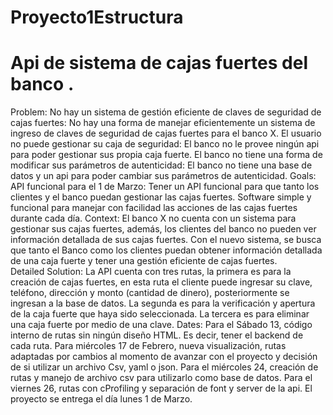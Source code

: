 # Proyecto1Estructura
# Api de sistema de cajas fuertes del banco <nombre>. 

  Problem:
  No hay un sistema de gestión eficiente de claves de seguridad de cajas fuertes: No hay una forma de manejar eficientemente un sistema de ingreso de claves de seguridad de cajas fuertes para el banco X.
  El usuario no puede gestionar su caja de seguridad: El banco no le provee ningún api para poder gestionar sus propia caja fuerte.
  El banco no tiene una forma de modificar sus parámetros de autenticidad: El banco no tiene una base de datos y un api para poder cambiar sus parámetros de autenticidad.
  Goals:
  API funcional para el 1 de Marzo: Tener un API funcional para que tanto los clientes y el banco puedan gestionar las cajas fuertes. 
  Software simple y funcional para manejar con facilidad las acciones de las cajas fuertes durante cada día. 
  Context:
  El banco X no cuenta con un sistema para gestionar sus cajas fuertes, además, los clientes del banco no pueden ver información detallada de sus cajas fuertes. Con el nuevo sistema, se busca que tanto el Banco como los clientes puedan obtener información detallada de una caja fuerte y tener una gestión eficiente de cajas fuertes.  
  Detailed Solution:
  La API cuenta con tres rutas, la primera es para la creación de cajas fuertes, en esta ruta el cliente puede ingresar su clave, teléfono, dirección y monto (cantidad de dinero), posteriormente se ingresan a la base de datos. La segunda es para la verificación y apertura de la caja fuerte que haya sido seleccionada. La tercera es para eliminar una caja fuerte por medio de una clave.
  Dates:
  Para el Sábado 13, código interno de rutas sin ningún diseño HTML. Es decir, tener el backend de cada ruta. 
  Para miércoles 17 de Febrero, nueva visualización, rutas adaptadas por cambios al momento de avanzar con el proyecto y decisión de si utilizar un archivo Csv, yaml o json. 
  Para el miércoles 24, creación de rutas y manejo de archivo csv para utilizarlo como base de datos. 
  Para el viernes 26, rutas con cProfiling y separación de font y server de la api. 
  El proyecto se entrega el día lunes 1 de Marzo. 
